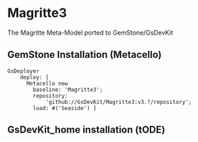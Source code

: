 # Magritte3
The Magritte Meta-Model ported to GemStone/GsDevKit

## GemStone Installation (Metacello)

```Smalltalk
GsDeployer
    deploy: [ 
      Metacello new
        baseline: 'Magritte3';
        repository:
            'github://GsDevKit/Magritte3:v3.?/repository';
        load: #('Seaside') ]
```

## GsDevKit_home installation (tODE)

